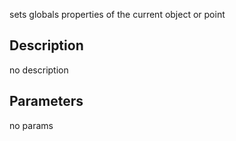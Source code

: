 sets globals properties of the current object or point



## Description
no description
## Parameters
no params